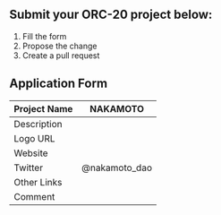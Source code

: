 ## Submit your ORC-20 project below:

1. Fill the form
2. Propose the change
3. Create a pull request

## Application Form
| Project Name  |  NAKAMOTO               |
|---------------|-------------------------|
| Description   |                         |
| Logo URL      |                         |
| Website       |                         |
| Twitter       |@nakamoto_dao            |
| Other Links   |                         |
| Comment       |                         |
